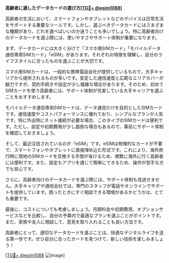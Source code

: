 **高齢者に適したデータカードの選び方[[TG💪+ @esim1088](https://t.me/s/esim1088)]**

高齢者の生活において、スマートフォンやタブレットなどのデバイスは日常生活をサポートする重要なツールです。しかし、選ぶべきデータカードにはさまざまな種類があり、どれを選べばいいのか迷うことも多いでしょう。特に高齢者向けのデータカードを選ぶ際には、使いやすさやサポート体制が重要になります。

まず、データカードには大きく分けて「スマホ用SIMカード」「モバイルデータ通信専用SIMカード」「eSIM」があります。それぞれの特徴を理解し、自分のライフスタイルに合ったものを選ぶことが大切です。

スマホ用SIMカードは、一般的な携帯電話会社が提供しているもので、大手キャリアから提供されるものが多いです。安定した通信速度と広範なエリアカバーが魅力ですが、契約手続きや設定が少し複雑な場合があります。そのため、初めてSIMカードを使う高齢者には、サポート体制が充実している大手キャリアを選ぶことをおすすめします。

モバイルデータ通信専用SIMカードは、データ通信だけを目的としたSIMカードです。通信速度やコストパフォーマンスに優れており、シンプルなプランが人気です。特に外出時にネット接続が必要な場合、このタイプのSIMカードは便利です。ただし、設定や初期費用が少し面倒な場合もあるので、事前にサポート体制を確認しておきましょう。

そして、最近注目されているのが「eSIM」です。eSIMは物理的なカードが不要で、スマートフォンやタブレットに直接埋め込む形式です。これにより、海外旅行時に現地のSIMカードを交換する手間が省けるため、頻繁に海外に行く高齢者には便利です。また、設定もアプリを通じて簡単にできるため、操作が苦手な方でも安心です。

さらに、高齢者向けのデータカードを選ぶ際には、サポート体制も見逃せません。大手キャリアや通信会社では、専門のスタッフが電話やオンラインでサポートを提供しています。困ったときにすぐ相談できる環境があるかどうかは、とても重要です。

最後に、コストについても考慮しましょう。月額料金や初期費用、オプションサービスなどを比較し、自分の予算内で最適なプランを選ぶことがポイントです。また、家族や友人に相談して、意見を取り入れることも良い方法です。

高齢者にとって、適切なデータカードを選ぶことは、快適なデジタルライフを送る第一歩です。ぜひ自分に合ったカードを見つけて、新しい技術を楽しみましょう！

[[TG💪+ @esim1088](https://t.me/s/esim1088) ![Image](https://i.postimg.cc/Y0z9fWf4/image.png)]